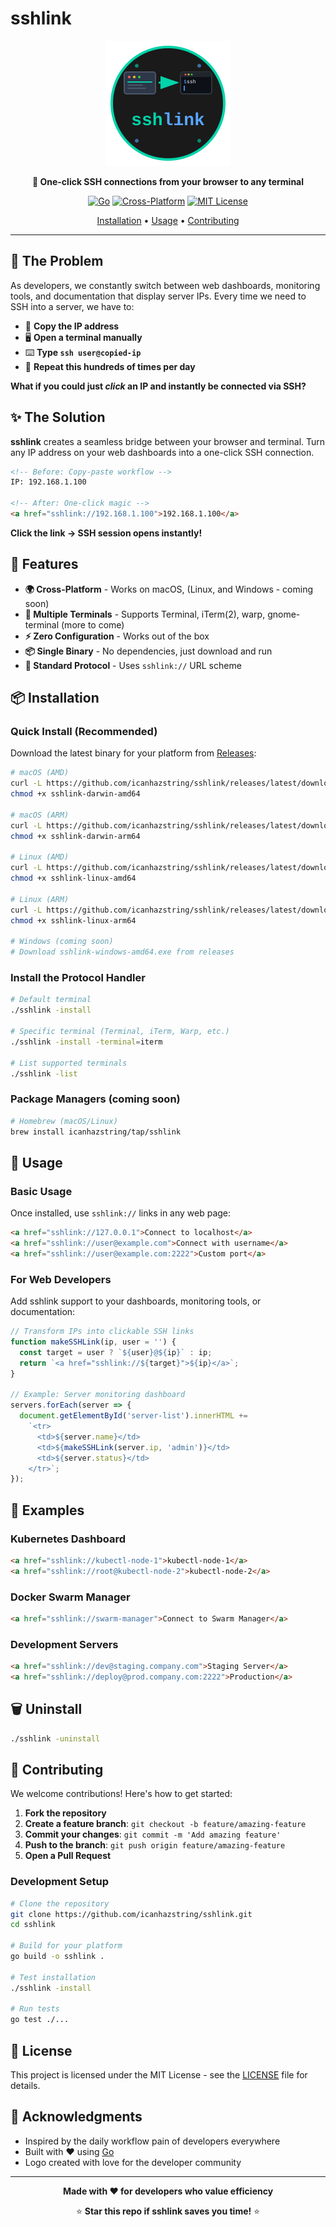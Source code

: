 # sshlink

<div align="center">
  <img src="logo.svg" alt="sshlink logo" width="200" height="200">
  
  **🚀 One-click SSH connections from your browser to any terminal**
  
  [![Go](https://img.shields.io/badge/Go-00ADD8?style=for-the-badge&logo=go&logoColor=white)](https://golang.org/)
  [![Cross-Platform](https://img.shields.io/badge/Cross--Platform-4CAF50?style=for-the-badge)](https://github.com/icanhazstring/sshlink)
  [![MIT License](https://img.shields.io/badge/License-MIT-yellow.svg?style=for-the-badge)](https://opensource.org/licenses/MIT)
  
  [Installation](#-installation) • [Usage](#-usage) • [Contributing](#-contributing)
</div>

---

## 🤔 The Problem

As developers, we constantly switch between web dashboards, monitoring tools, and documentation that display server IPs. Every time we need to SSH into a server, we have to:

- 🔄 **Copy the IP address**
- 🖥️ **Open a terminal manually**  
- ⌨️ **Type `ssh user@copied-ip`**
- 🔁 **Repeat this hundreds of times per day**

**What if you could just *click* an IP and instantly be connected via SSH?**

## ✨ The Solution

**sshlink** creates a seamless bridge between your browser and terminal. Turn any IP address on your web dashboards into a one-click SSH connection.

```html
<!-- Before: Copy-paste workflow -->
IP: 192.168.1.100

<!-- After: One-click magic -->
<a href="sshlink://192.168.1.100">192.168.1.100</a>
```

**Click the link → SSH session opens instantly!**

## 🚀 Features

- **🌍 Cross-Platform** - Works on macOS, (Linux, and Windows - coming soon)
- **🔧 Multiple Terminals** - Supports Terminal, iTerm(2), warp, gnome-terminal (more to come)
- **⚡ Zero Configuration** - Works out of the box
- **📦 Single Binary** - No dependencies, just download and run
- **🔗 Standard Protocol** - Uses `sshlink://` URL scheme

## 📦 Installation

### Quick Install (Recommended)

Download the latest binary for your platform from [Releases](https://github.com/icanhazstring/sshlink/releases):

```bash
# macOS (AMD)
curl -L https://github.com/icanhazstring/sshlink/releases/latest/download/sshlink-darwin-amd64.tar.gz | tar -xz
chmod +x sshlink-darwin-amd64

# macOS (ARM)
curl -L https://github.com/icanhazstring/sshlink/releases/latest/download/sshlink-darwin-arm64.tar.gz | tar -xz
chmod +x sshlink-darwin-arm64

# Linux (AMD)
curl -L https://github.com/icanhazstring/sshlink/releases/latest/download/sshlink-linux-amd64.tar.gz | tar -xz
chmod +x sshlink-linux-amd64

# Linux (ARM)
curl -L https://github.com/icanhazstring/sshlink/releases/latest/download/sshlink-linux-arm64.tar.gz | tar -xz
chmod +x sshlink-linux-arm64

# Windows (coming soon)
# Download sshlink-windows-amd64.exe from releases
```

### Install the Protocol Handler

```bash
# Default terminal
./sshlink -install

# Specific terminal (Terminal, iTerm, Warp, etc.)
./sshlink -install -terminal=iterm

# List supported terminals
./sshlink -list
```

### Package Managers (coming soon)

```bash
# Homebrew (macOS/Linux)
brew install icanhazstring/tap/sshlink
```

## 🎯 Usage

### Basic Usage

Once installed, use `sshlink://` links in any web page:

```html
<a href="sshlink://127.0.0.1">Connect to localhost</a>
<a href="sshlink://user@example.com">Connect with username</a>
<a href="sshlink://user@example.com:2222">Custom port</a>
```

### For Web Developers

Add sshlink support to your dashboards, monitoring tools, or documentation:

```javascript
// Transform IPs into clickable SSH links
function makeSSHLink(ip, user = '') {
  const target = user ? `${user}@${ip}` : ip;
  return `<a href="sshlink://${target}">${ip}</a>`;
}

// Example: Server monitoring dashboard
servers.forEach(server => {
  document.getElementById('server-list').innerHTML += 
    `<tr>
      <td>${server.name}</td>
      <td>${makeSSHLink(server.ip, 'admin')}</td>
      <td>${server.status}</td>
    </tr>`;
});
```

## 🎨 Examples

### Kubernetes Dashboard
```html
<a href="sshlink://kubectl-node-1">kubectl-node-1</a>
<a href="sshlink://root@kubectl-node-2">kubectl-node-2</a>
```

### Docker Swarm Manager
```html
<a href="sshlink://swarm-manager">Connect to Swarm Manager</a>
```

### Development Servers
```html
<a href="sshlink://dev@staging.company.com">Staging Server</a>
<a href="sshlink://deploy@prod.company.com:2222">Production</a>
```

## 🗑️ Uninstall

```bash
./sshlink -uninstall
```

## 🤝 Contributing

We welcome contributions! Here's how to get started:

1. **Fork the repository**
2. **Create a feature branch**: `git checkout -b feature/amazing-feature`
3. **Commit your changes**: `git commit -m 'Add amazing feature'`
4. **Push to the branch**: `git push origin feature/amazing-feature`
5. **Open a Pull Request**

### Development Setup

```bash
# Clone the repository
git clone https://github.com/icanhazstring/sshlink.git
cd sshlink

# Build for your platform
go build -o sshlink .

# Test installation
./sshlink -install

# Run tests
go test ./...
```

## 📄 License

This project is licensed under the MIT License - see the [LICENSE](LICENSE) file for details.

## 🙏 Acknowledgments

- Inspired by the daily workflow pain of developers everywhere
- Built with ❤️ using [Go](https://golang.org/)
- Logo created with love for the developer community

---

<div align="center">
  <strong>Made with ❤️ for developers who value efficiency</strong>
  
  ⭐ **Star this repo if sshlink saves you time!** ⭐
</div>
